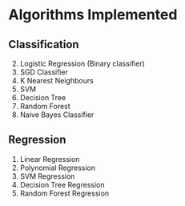 # Algorithms Implemented 

## Classification 
2. Logistic Regression (Binary classifier)
3. SGD Classifier
4. K Nearest Neighbours
5. SVM
6. Decision Tree
7. Random Forest
8. Naive Bayes Classifier
## Regression 
1. Linear Regression 
2. Polynomial Regression 
3. SVM Regression
4. Decision Tree Regression
5. Random Forest Regression

